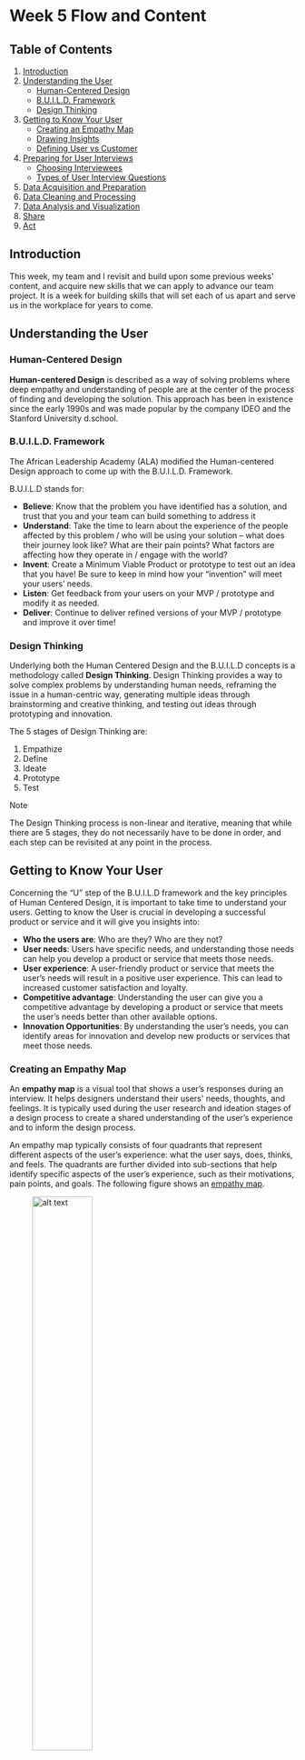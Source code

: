 # Week 5 Flow and Content

## Table of Contents  
1. [Introduction](#introduction)
2. [Understanding the User](#Understanding-the-User)
   * [Human-Centered Design](#Human-Centered-Design)
   * [B.U.I.L.D. Framework](#B-U-I-L-D-Framework)
   * [Design Thinking](#Design-Thinking)
3. [Getting to Know Your User](#Getting-to-Know-Your-User)
   * [Creating an Empathy Map](#Creating-an-Empathy-Map)
   * [Drawing Insights](#Drawing-Insights)
   * [Defining User vs Customer](#Defining-User-vs-Customer)
4. [Preparing for User Interviews](#Preparing-for-User-Interviews)
   * [Choosing Interviewees](#Choosing-Interviewees)
   * [Types of User Interview Questions](#Types-of-User-Interview-Questions)
5. [Data Acquisition and Preparation](#data-acquisition-and-preparation)
6. [Data Cleaning and Processing](#data-cleaning-and-processing)
8. [Data Analysis and Visualization](#data-analysis-and-visualization)
9. [Share](#share)
10. [Act](#act) 

## Introduction
This week, my team and I revisit and build upon some previous weeks' content, and acquire new skills that we can apply to advance our team project. It is a week for building skills that will set each of us apart and serve us in the workplace for years to come. 

## Understanding the User

### Human-Centered Design
**Human-centered Design** is described as a way of solving problems where deep empathy and understanding of people are at the center of the process of finding and developing the solution. This approach has been in existence since the early 1990s and was made popular by the company IDEO and the Stanford University d.school.

### B.U.I.L.D. Framework
The African Leadership Academy (ALA) modified the Human-centered Design approach to come up with the B.U.I.L.D. Framework.

B.U.I.L.D stands for:
*	**Believe**: Know that the problem you have identified has a solution, and trust that you and your team can build something to address it
*	**Understand**: Take the time to learn about the experience of the people affected by this problem / who will be using your solution – what does their journey look like? What are their pain points? What factors are affecting how they operate in / engage with the world?
*	**Invent**: Create a Minimum Viable Product or prototype to test out an idea that you have! Be sure to keep in mind how your “invention” will meet your users’ needs.
*	**Listen**: Get feedback from your users on your MVP / prototype and modify it as needed.
*	**Deliver**: Continue to deliver refined versions of your MVP / prototype and improve it over time!

### Design Thinking
Underlying both the Human Centered Design and the B.U.I.L.D concepts is a methodology called **Design Thinking**. Design Thinking provides a way to solve complex problems by understanding human needs, reframing the issue in a human-centric way, generating multiple ideas through brainstorming and creative thinking, and testing out ideas through prototyping and innovation.

The 5 stages of Design Thinking are:
1.	Empathize
2.	Define
3.	Ideate
4.	Prototype
5.	Test
> [!NOTE]
> The Design Thinking process is non-linear and iterative, meaning that while there are 5 stages, they do not necessarily have to be done in order, and each step can be revisited at any point in the process.

## Getting to Know Your User
Concerning the “U” step of the B.U.I.L.D framework and the key principles of Human Centered Design, it is important to take time to understand your users. Getting to know the User is crucial in developing a successful product or service and it will give you insights into:
*	**Who the users are**: Who are they? Who are they not?
*	**User needs**: Users have specific needs, and understanding those needs can help you develop a product or service that meets those needs.
*	**User experience**: A user-friendly product or service that meets the user’s needs will result in a positive user experience. This can lead to increased customer satisfaction and loyalty.
*	**Competitive advantage**: Understanding the user can give you a competitive advantage by developing a product or service that meets the user’s needs better than other available options.
*	**Innovation Opportunities**: By understanding the user’s needs, you can identify areas for innovation and develop new products or services that meet those needs.

### Creating an Empathy Map
An **empathy map** is a visual tool that shows a user’s responses during an interview. It helps designers understand their users' needs, thoughts, and feelings. It is typically used during the user research and ideation stages of a design process to create a shared understanding of the user’s experience and to inform the design process.

An empathy map typically consists of four quadrants that represent different aspects of the user’s experience: what the user says, does, thinks, and feels. The quadrants are further divided into sub-sections that help identify specific aspects of the user’s experience, such as their motivations, pain points, and goals. The following figure shows an [empathy map](https://th.bing.com/th/id/OIP.FoZELdtU-kb48rsBn2iC5QAAAA?rs=1&pid=ImgDetMain).
<figure>
  <img src="https://github.com/Songonge/ALX-Data-Analytics/blob/main/Week 6/EmpathyMap.jpg" width=50% height=50% alt="alt text">
  <figcaption>Figure: Empathy Map </figcaption>
</figure> 
<br/><br/>

> [!IMPORTANT]
> Using an empathy map gives designers a deeper understanding of their users’ needs, behaviors, and emotions. This information can then be used to inform design decisions and create solutions that meet the needs and expectations of the user.

### Drawing Insights
A logical step to get insights from my data would be to:
* **Step 1**: Analyze the information in front of you and look for patterns, contradictions, and opportunities for innovation. For example, if several users mentioned a specific pain point, this could be a potential opportunity for improvement.
* **Step 2**: Group similar insights together to create clear themes. This will help you identify the most significant user needs and priorities.
* **Step 3**: Prioritize the insights based on their importance to the user and their potential impact on the designed product or service.
* **Step 4**: Use the insights to inform your design decisions. Make sure to focus on the user’s perspective and avoid assumptions.

### Defining User vs Customer
In problem-solving, market research, and design thinking the User is different from the Customer.

A **User** is any individual who uses a particular product or service, regardless of whether they pay for it or not. For example, someone who uses a free social media platform would still be considered a user. In design thinking, a user refers to someone who interacts with a product or service, regardless of whether they pay for it or not. The focus is on understanding their needs, wants, behaviors, and pain points to create a better user experience. The goal is to create a solution that meets the user’s needs and helps them achieve their goals.

A **Customer**, on the other hand, is someone who pays for a product or service. They are usually purchasing something from a business, and the transaction involves an exchange of money. In design thinking, the focus is to understand their buying behaviors, motivations, and preferences to create a product or service that meets their needs and solves their problems. The goal is to create a solution that generates revenue for the business and creates value for the customer.

## Team Activity: Defining Target User
This team activity forms part of this week's Milestone submission.
Here, we need to refer back to the problem that our team chose to work on (Recall: the problem is "the underrepresentation of women in leadership roles"). Based on the problem that we identified, define our users by thinking through the following questions. These questions are used to define the user persona that we are solving the problem for.

1. **Who Experiences the Problem Directly?**  
User: Who directly encounters or is affected by the problem statement?
Customer: Whose awareness of the problem may come from reports or observations?

2. **Whose Pain Points Are Addressed by Solving the Problem?**  
User: Whose specific challenges or frustrations will be alleviated by solving the problem?
Customer: Whose strategic goals or concerns align with the resolution of this problem?

3. **Direct vs. Indirect Impact**  
User: Whose daily life, tasks, or experiences are directly impacted by the existence of the problem?
Customer: Whose decision-making or operational efficiency is indirectly influenced by the problem?

4. **Feedback on the Problem**  
User: Whose insights and observations are crucial for understanding the nuances of the problem?
Customer: Whose understanding of the problem may be shaped by reports, data, or external observations?

5. **Long-Term Consequences of the Problem**    
User: Whose quality of life or work is continuously affected by the persistence of the problem?
Customer: Whose strategic objectives or performance metrics are influenced by the ongoing existence of the problem?

> [!NOTE]
> The answer to the above questions will be your target user persona, which is also part of your Milestone # 6 submission in Section A, Step 2. Define this persona as a team, as this will affect who you will be interviewing this week (activity in the next module).

## Preparing for User Interviews

### Choosing Interviewees
Below is a special step-by-step guide on how to choose the right interviews.
1. **Create a user persona**
A user persona is a made-up individual who symbolizes our ideal user. By investigating the characteristics, objectives, motives, and pain points of our target users, we may develop a thorough user persona. This will assist us in establishing a list of requirements for choosing interviews.

2. **Recruit participants**
Once our research objectives have been established and a user persona has been developed, we may begin recruiting participants. There are many ways to find participants, including word-of-mouth, email, and social media.

3. **Screen participants**
Once possible participants have been found, we must screen them to make sure they meet the requirements for our user persona. A screening questionnaire can be used to learn more about a person’s demographics, product usage, and behavior. To determine their fit, we can also do a quick phone or video interview.

4. **Schedule interviews**
Following the screening process, we can set up interviews with the participants. Make sure we provide participants with detailed directions on how to join the interview and what to anticipate. To make scheduling simpler, think about utilizing a program like Calendly. 

### Types of User Interview Questions
Rule of thumb: A good interview generally allows deep, free-flowing conversations with the person you are interviewing
| Question Type | Description |
| :-------------------: | :---------- | 
| Open-Discovery        | <ul><li>“Tell me about…”</li><li>“Why do you…?”</li><li>“What are/ is…?”</li><li>“What… do you use/ do about?”</li><li>“Describe to me how you…/ your experience with…?”</li><li>“How often do you…”</li><li>“How much/ many…”</li></ul> |
| Understanding User Tasks/ Activities             | <ul><li>“How do you [task]…?” (Direct question)</li><li>“Describe how you would [task]?” (Indirect question)</li><li>“What are/ is…?”</li><li>“What are all the things you need to do and know in order to [task]?”</li><li>Sequential: “Walk me through the steps, how do you… [task]?”</li><li>Comparison: “What is the difference between [A] and [B]?”</li></ul>    |
| Performing/ Showing               | <ul><li>“Show me how you [task]” (Asking them to perform the task, share their screen, etc.)</li><li>Role-play: “Let’s pretend I’m your neighbor who knows nothing about [task].</li><li>Guide me so that I could do it myself afterward.</li></ul>   |
| Talking about Problems and Pain Points  | <ul><li>"How does this problem impact you?”</li><li>“How did you solve/ get around that issue?”</li><li>“What’s the hardest/ most frustrating part about…?”</li><li>“If you had a magic wand, what would you change?”</li></ul>   |
| Opinions/ Points of View/Attitudes or Perceptions    | <ul><li>“What do you think about…?”</li><li>“What do you like/ dislike about…?”</li><li>“What would your friend/ partner/ colleague think of that?”</li><li>“Some people….., other……, what is your opinion on that?”</li></ul>   |
| Recalling the Past & Anticipating the Future    | <ul><li>“Please recall a situation when you…, what did you do?”</li><li>“Tell me about your most significant/ memorable experience/ interaction with…?”</li><li>“How do you think… is going to help you?”</li><li>“Describe to me the ideal product/ experience….?”</li></ul>   |
| Sentence Completion and Drawing               | <ul><li>“Can you draw your thought process on [ABC]…?”</li><li>“Complete the sentence: the best place to eat is….?”</li></ul>   |































